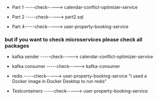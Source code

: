* Part 1 -----check-----> calendar-conflict-optimizer-service

* Part 2 -----check----->  part2.sql

* Part 4-----check----->  user-property-booking-service 

### but if you want to check microservices please check all packages 

* kafka sender -----check-----> calendar-conflict-optimizer-service

* kafka consumer -----check-----> kafka-consumer

* redis -----check-----> user-property-booking-service "i used a Docker image in Docker Desktop to run redis"

* Testcontainers -----check-----> user-property-booking-service
